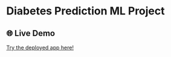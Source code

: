

# Diabetes Prediction ML Project

## 🌐 Live Demo

[Try the deployed app here!](https://diabetes-prediction-1-570r.onrender.com)

